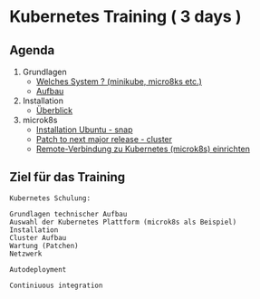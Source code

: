 # Kubernetes Training ( 3 days )

## Agenda 

  1. Grundlagen 
     * [Welches System ? (minikube, micro8ks etc.)](welches-system.md)
     * [Aufbau](architecture.md)
  1. Installation
     * [Überblick](overview-distros.md)
  1. microk8s 
     * [Installation Ubuntu - snap](microk8s/installation-ubuntu-snap.md)
     * [Patch to next major release - cluster](microk8s/patch-next-major.md)
     * [Remote-Verbindung zu Kubernetes (microk8s) einrichten](microk8s/connect-from-remote.md)


## Ziel für das Training 

```
Kubernetes Schulung:

Grundlagen technischer Aufbau
Auswahl der Kubernetes Plattform (microk8s als Beispiel)
Installation
Cluster Aufbau
Wartung (Patchen)
Netzwerk

Autodeployment

Continiuous integration
```
